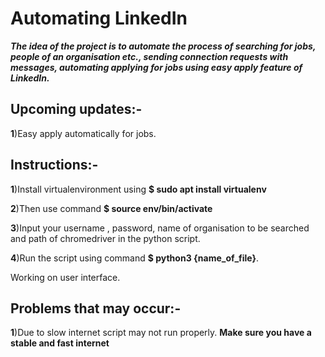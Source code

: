 # Automating LinkedIn

***The idea of the project is to automate the process of searching for jobs, people of an organisation etc., sending connection requests with messages, automating applying for jobs using easy apply feature of LinkedIn.***

## Upcoming updates:-

**1**)Easy apply automatically for jobs.

## Instructions:-
**1**)Install virtualenvironment using **$ sudo apt install virtualenv**

**2**)Then use command **$ source env/bin/activate**

**3**)Input your username , password, name of organisation to be searched and path of chromedriver in the python script.

**4**)Run the script using command **$ python3 {name_of_file}**.

Working on user interface.

## Problems that may occur:-

**1**)Due to slow internet script may not run properly. **Make sure you have a stable and fast internet** 
